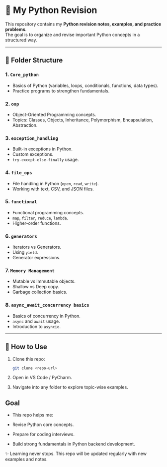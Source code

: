 # 🐍 My Python Revision

This repository contains my **Python revision notes, examples, and practice problems**.  
The goal is to organize and revise important Python concepts in a structured way.  

---

## 📂 Folder Structure

### 1. `Core_python`
- Basics of Python (variables, loops, conditionals, functions, data types).
- Practice programs to strengthen fundamentals.

### 2. `oop`
- Object-Oriented Programming concepts.
- Topics: Classes, Objects, Inheritance, Polymorphism, Encapsulation, Abstraction.

### 3. `exception_handling`
- Built-in exceptions in Python.
- Custom exceptions.
- `try-except-else-finally` usage.

### 4. `file_ops`
- File handling in Python (`open`, `read`, `write`).
- Working with text, CSV, and JSON files.

### 5. `functional`
- Functional programming concepts.
- `map`, `filter`, `reduce`, `lambda`.
- Higher-order functions.

### 6. `generators`
- Iterators vs Generators.
- Using `yield`.
- Generator expressions.

### 7. `Memory Management`
- Mutable vs Immutable objects.
- Shallow vs Deep copy.
- Garbage collection basics.

### 8. `async_await_concurrency basics`
- Basics of concurrency in Python.
- `async` and `await` usage.
- Introduction to `asyncio`.

---

## 🚀 How to Use
1. Clone this repo:
   ```bash
   git clone <repo-url>
2. Open in VS Code / PyCharm.

3. Navigate into any folder to explore topic-wise examples.

## Goal

- This repo helps me:

- Revise Python core concepts.

- Prepare for coding interviews.

- Build strong fundamentals in Python backend development.

✨ Learning never stops. This repo will be updated regularly with new examples and notes.